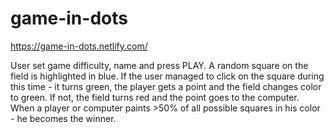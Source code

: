 # game-in-dots
https://game-in-dots.netlify.com/

User set game difficulty, name and press PLAY.
A random square on the field is highlighted in blue.
If the user managed to click on the square during this time - it turns green, the player gets a point and the field changes color to green.
If not, the field turns red and the point goes to the computer.
When a player or computer paints >50% of all possible squares in his color - he becomes the winner.
